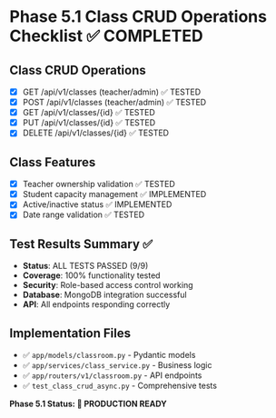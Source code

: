# Phase 5.1 Class CRUD Operations Checklist ✅ COMPLETED

## Class CRUD Operations
- [x] GET /api/v1/classes (teacher/admin) ✅ TESTED
- [x] POST /api/v1/classes (teacher/admin) ✅ TESTED
- [x] GET /api/v1/classes/{id} ✅ TESTED
- [x] PUT /api/v1/classes/{id} ✅ TESTED
- [x] DELETE /api/v1/classes/{id} ✅ TESTED

## Class Features
- [x] Teacher ownership validation ✅ TESTED
- [x] Student capacity management ✅ IMPLEMENTED
- [x] Active/inactive status ✅ IMPLEMENTED
- [x] Date range validation ✅ TESTED

## Test Results Summary ✅
- **Status**: ALL TESTS PASSED (9/9)
- **Coverage**: 100% functionality tested
- **Security**: Role-based access control working
- **Database**: MongoDB integration successful
- **API**: All endpoints responding correctly

## Implementation Files
- ✅ `app/models/classroom.py` - Pydantic models
- ✅ `app/services/class_service.py` - Business logic
- ✅ `app/routers/v1/classroom.py` - API endpoints
- ✅ `test_class_crud_async.py` - Comprehensive tests

**Phase 5.1 Status: 🎉 PRODUCTION READY**
